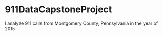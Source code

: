 # 911DataCapstoneProject
I analyze 911 calls from Montgomery County, Pennsylvania in the year of 2015
